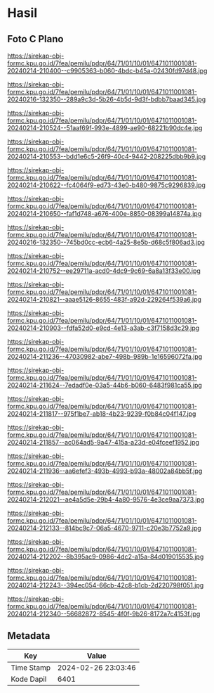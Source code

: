 # Hasil

## Foto C Plano

https://sirekap-obj-formc.kpu.go.id/7fea/pemilu/pdpr/64/71/01/10/01/6471011001081-20240214-210400--c9905363-b060-4bdc-b45a-02430fd97d48.jpg

https://sirekap-obj-formc.kpu.go.id/7fea/pemilu/pdpr/64/71/01/10/01/6471011001081-20240216-132350--289a9c3d-5b26-4b5d-9d3f-bdbb7baad345.jpg

https://sirekap-obj-formc.kpu.go.id/7fea/pemilu/pdpr/64/71/01/10/01/6471011001081-20240214-210524--51aaf69f-993e-4899-ae90-68221b90dc4e.jpg

https://sirekap-obj-formc.kpu.go.id/7fea/pemilu/pdpr/64/71/01/10/01/6471011001081-20240214-210553--bdd1e6c5-26f9-40c4-9442-208225dbb9b9.jpg

https://sirekap-obj-formc.kpu.go.id/7fea/pemilu/pdpr/64/71/01/10/01/6471011001081-20240214-210622--fc4064f9-ed73-43e0-b480-9875c9296839.jpg

https://sirekap-obj-formc.kpu.go.id/7fea/pemilu/pdpr/64/71/01/10/01/6471011001081-20240214-210650--faf1d748-a676-400e-8850-08399a14874a.jpg

https://sirekap-obj-formc.kpu.go.id/7fea/pemilu/pdpr/64/71/01/10/01/6471011001081-20240216-132350--745bd0cc-ecb6-4a25-8e5b-d68c5f806ad3.jpg

https://sirekap-obj-formc.kpu.go.id/7fea/pemilu/pdpr/64/71/01/10/01/6471011001081-20240214-210752--ee29711a-acd0-4dc9-9c69-6a8a13f33e00.jpg

https://sirekap-obj-formc.kpu.go.id/7fea/pemilu/pdpr/64/71/01/10/01/6471011001081-20240214-210821--aaae5126-8655-483f-a92d-229264f539a6.jpg

https://sirekap-obj-formc.kpu.go.id/7fea/pemilu/pdpr/64/71/01/10/01/6471011001081-20240214-210903--fdfa52d0-e9cd-4e13-a3ab-c3f7158d3c29.jpg

https://sirekap-obj-formc.kpu.go.id/7fea/pemilu/pdpr/64/71/01/10/01/6471011001081-20240214-211236--47030982-abe7-498b-989b-1e16596072fa.jpg

https://sirekap-obj-formc.kpu.go.id/7fea/pemilu/pdpr/64/71/01/10/01/6471011001081-20240214-211624--7edadf0e-03a5-44b6-b060-6483f981ca55.jpg

https://sirekap-obj-formc.kpu.go.id/7fea/pemilu/pdpr/64/71/01/10/01/6471011001081-20240214-211817--975f1be7-ab18-4b23-9239-f0b84c04f147.jpg

https://sirekap-obj-formc.kpu.go.id/7fea/pemilu/pdpr/64/71/01/10/01/6471011001081-20240214-211857--ac064ad5-9a47-415a-a23d-e04fceef1952.jpg

https://sirekap-obj-formc.kpu.go.id/7fea/pemilu/pdpr/64/71/01/10/01/6471011001081-20240214-211936--aa6efef3-493b-4993-b93a-48002a84bb5f.jpg

https://sirekap-obj-formc.kpu.go.id/7fea/pemilu/pdpr/64/71/01/10/01/6471011001081-20240214-212021--ae4a5d5e-29b4-4a80-9576-4e3ce9aa7373.jpg

https://sirekap-obj-formc.kpu.go.id/7fea/pemilu/pdpr/64/71/01/10/01/6471011001081-20240214-212133--814bc9c7-06a5-4670-9711-c20e3b7752a9.jpg

https://sirekap-obj-formc.kpu.go.id/7fea/pemilu/pdpr/64/71/01/10/01/6471011001081-20240214-212202--8b395ac9-0986-4dc2-a15a-84d019015535.jpg

https://sirekap-obj-formc.kpu.go.id/7fea/pemilu/pdpr/64/71/01/10/01/6471011001081-20240214-212243--394ec054-66cb-42c8-b1cb-2d220798f051.jpg

https://sirekap-obj-formc.kpu.go.id/7fea/pemilu/pdpr/64/71/01/10/01/6471011001081-20240214-212340--56682872-8545-4f0f-9b26-8172a7c4153f.jpg


## Metadata

| Key        | Value               |
| ---------- | ------------------- |
| Time Stamp | 2024-02-26 23:03:46 |
| Kode Dapil | 6401                |



